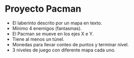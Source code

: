 # Proyecto Pacman
- El laberinto descrito por un mapa en texto.
- Mínimo 4 enemigos (fantasmas).
- El Pacman se mueve en los ejes X e Y.
- Tiene al menos un túnel.
- Monedas para llevar conteo de puntos y terminar nivel.
- 3 niveles de juego con diferente mapa cada uno.
